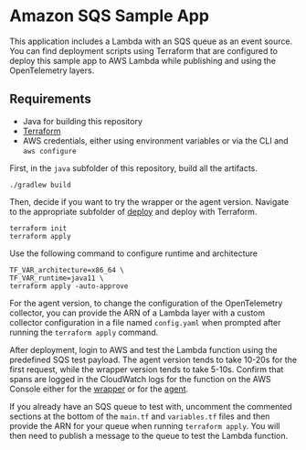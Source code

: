 # Amazon SQS Sample App

This application includes a Lambda with an SQS queue as an event source. You can find
deployment scripts using Terraform that are configured to deploy this sample app to AWS Lambda while publishing and using the OpenTelemetry layers.

## Requirements

- Java for building this repository
- [Terraform](https://www.terraform.io/downloads.html)
- AWS credentials, either using environment variables or via the CLI and `aws configure`

First, in the `java` subfolder of this repository, build all the artifacts.

```
./gradlew build
```

Then, decide if you want to try the wrapper or the agent version. Navigate to the appropriate
subfolder of [deploy](./deploy) and deploy with Terraform.

```
terraform init
terraform apply
```

Use the following command to configure runtime and architecture

```
TF_VAR_architecture=x86_64 \
TF_VAR_runtime=java11 \
terraform apply -auto-approve
```

For the agent version, to change the configuration of the OpenTelemetry collector, you can provide the ARN of a Lambda layer with a custom collector configuration in a file named `config.yaml` when prompted after running the `terraform apply` command.

After deployment, login to AWS and test the Lambda function using the predefined SQS test payload. The agent version tends to take 10-20s for the first request, while the wrapper version tends to take 5-10s. Confirm
that spans are logged in the CloudWatch logs for the function on the AWS Console either for the
[wrapper](https://console.aws.amazon.com/cloudwatch/home?region=us-east-1#logsV2:log-groups/log-group/$252Faws$252Flambda$252Fhello-awssdk-java-wrapper)
or for the [agent](https://console.aws.amazon.com/cloudwatch/home?region=us-east-1#logsV2:log-groups/log-group/$252Faws$252Flambda$252Fhello-awssdk-javaagent).

If you already have an SQS queue to test with, uncomment the commented sections at the bottom of the `main.tf` and `variables.tf` files and then provide the ARN for your queue when running `terraform apply`. You will then need to publish a message to the queue to test the Lambda function.
